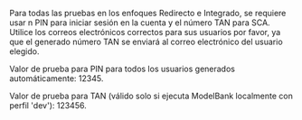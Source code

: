 Para todas las pruebas en los enfoques Redirecto e Integrado, se requiere usar n PIN para iniciar sesión en la cuenta y el número TAN para SCA. Utilice los correos electrónicos correctos para sus usuarios por favor, ya que el generado número TAN se enviará al correo electrónico del usuario elegido.

Valor de prueba para PIN para todos los usuarios generados automáticamente: 12345.

Valor de prueba para TAN (válido solo si ejecuta ModelBank localmente con perfil 'dev'): 123456.
